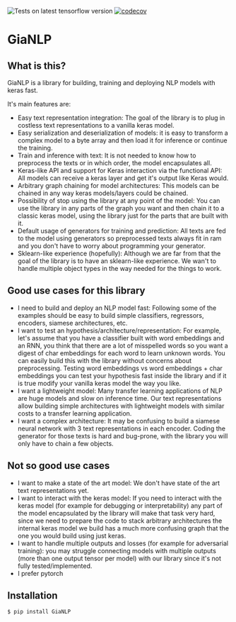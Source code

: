 ![Tests on latest tensorflow version](https://github.com/jian01/GiaNLP/actions/workflows/tests.yml/badge.svg?branch=main) [![codecov](https://codecov.io/gh/jian01/GiaNLP/branch/main/graph/badge.svg)](https://codecov.io/gh/jian01/GiaNLP)

# GiaNLP

## What is this?

GiaNLP is a library for building, training and deploying NLP models with keras fast.

It's main features are:
* Easy text representation integration: The goal of the library is to plug in costless text representations to a vanilla keras model.
* Easy serialization and deserialization of models: it is easy to transform a complex model to a byte array and then load it for inference or continue the training.
* Train and inference with text: It is not needed to know how to preprocess the texts or in which order, the model encapsulates all.
* Keras-like API and support for Keras interaction via the functional API: All models can receive a keras layer and get it's output like Keras would.
* Arbitrary graph chaining for model architectures: This models can be chained in any way keras models/layers could be chained.
* Possibility of stop using the library at any point of the model: You can use the library in any parts of the graph you want and then chain it to a classic keras model, using the library just for the parts that are built with it.
* Default usage of generators for training and prediction: All texts are fed to the model using generators so preprocessed texts always fit in ram and you don't have to worry about programming your generator.
* Sklearn-like experience (hopefully): Although we are far from that the goal of the library is to have an sklearn-like experience. We wan't to handle multiple object types in the way needed for the things to work.

## Good use cases for this library

* I need to build and deploy an NLP model fast: Following some of the examples should be easy to build simple classifiers, regressors, encoders, siamese architectures, etc.
* I want to test an hypothesis/architecture/representation: For example, let's assume that you have a classifier built with word embeddings and an RNN, you think that there are a lot of misspelled words so you want a digest of char embeddings for each word to learn unknown words. You can easily build this with the library without concerns about preprocessing. Testing word embeddings vs word embeddings + char embeddings you can test your hypothesis fast inside the library and if it is true modify your vanilla keras model the way you like.
* I want a lightweight model: Many transfer learning applications of NLP are huge models and slow on inference time. Our text representations allow building simple architectures with lightweight models with similar costs to a transfer learning application.
* I want a complex architecture: It may be confusing to build a siamese neural network with 3 text representations in each encoder. Coding the generator for those texts is hard and bug-prone, with the library you will only have to chain a few objects.

## Not so good use cases

* I want to make a state of the art model: We don't have state of the art text representations yet.
* I want to interact with the keras model: If you need to interact with the keras model (for example for debugging or interpretability) any part of the model encapsulated by the library will make that task very hard, since we need to prepare the code to stack arbitrary architectures the internal keras model we build has a much more confusing graph that the one you would build using just keras.
* I want to handle multiple outputs and losses (for example for adversarial training): you may struggle connecting models with multiple outputs (more than one output tensor per model) with our library since it's not fully tested/implemented.
* I prefer pytorch

## Installation

```bash
$ pip install GiaNLP
```